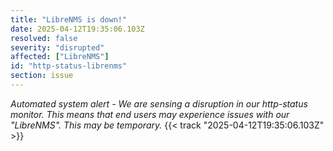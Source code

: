 ```yaml
---
title: "LibreNMS is down!"
date: 2025-04-12T19:35:06.103Z
resolved: false
severity: "disrupted"
affected: ["LibreNMS"]
id: "http-status-librenms"
section: issue
---
```


**Automated system alert* - We are sensing a disruption in our http-status monitor. This means that end users may experience issues with our "LibreNMS". This may be temporary.* {{< track "2025-04-12T19:35:06.103Z" >}}

